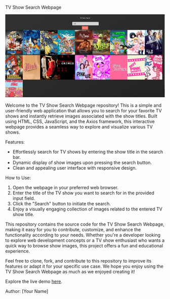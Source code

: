 TV Show Search Webpage

<div align="center">
  <img src="Screenshot 2023-08-14 084555.png" alt="Project Image">
</div>

Welcome to the TV Show Search Webpage repository! This is a simple and user-friendly web application that allows you to search for your favorite TV shows and instantly retrieve images associated with the show titles. Built using HTML, CSS, JavaScript, and the Axios framework, this interactive webpage provides a seamless way to explore and visualize various TV shows.

Features:
- Effortlessly search for TV shows by entering the show title in the search bar.
- Dynamic display of show images upon pressing the search button.
- Clean and appealing user interface with responsive design.

How to Use:
1. Open the webpage in your preferred web browser.
2. Enter the title of the TV show you want to search for in the provided input field.
3. Click the "Search" button to initiate the search.
4. Enjoy a visually engaging collection of images related to the entered TV show title.

This repository contains the source code for the TV Show Search Webpage, making it easy for you to contribute, customize, and enhance the functionality according to your needs. Whether you're a developer looking to explore web development concepts or a TV show enthusiast who wants a quick way to browse show images, this project offers a fun and educational experience.

Feel free to clone, fork, and contribute to this repository to improve its features or adapt it for your specific use case. We hope you enjoy using the TV Show Search Webpage as much as we enjoyed creating it!

Explore the live demo [here](#insert-link-to-live-demo).

Author: [Your Name]
